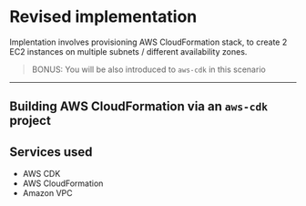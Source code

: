 # Revised implementation

Implentation involves provisioning AWS CloudFormation stack, to create 2 EC2 instances on multiple subnets / different availability zones.

> BONUS: You will be also introduced to `aws-cdk` in this scenario

---

## Building AWS CloudFormation via an `aws-cdk` project

## Services used

- AWS CDK
- AWS CloudFormation
- Amazon VPC

